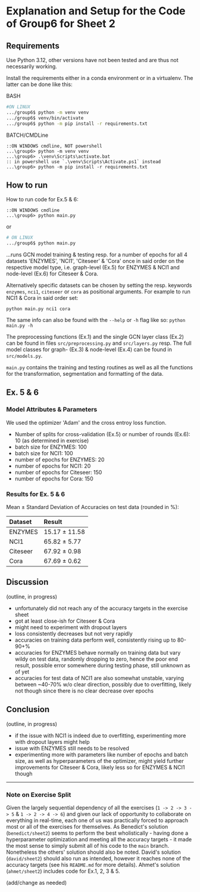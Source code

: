 # Explanation and Setup for the Code of Group6 for Sheet 2

## Requirements

Use Python 3.12, other versions have not been tested and are thus not necessarily working.

Install the requirements either in a conda environment or in a virtualenv. The latter can be done like this:

BASH

```bash
#ON LINUX
.../group6$ python -m venv venv
.../group6$ venv/bin/activate
.../group6$ python -m pip install -r requirements.txt
```

BATCH/CMDLine

```batch
::ON WINDOWS cmdline, NOT powershell
...\group6> python -m venv venv
...\group6> .\venv\Scripts\activate.bat
:: in powershell use `.\venv\Scripts\Activate.ps1` instead
...\group6> python -m pip install -r requirements.txt
```

## How to run

How to run code for Ex.5 & 6:

```batch
::ON WINDOWS cmdline
...\group6> python main.py
```

or

```bash
# ON LINUX
.../group6$ python main.py
```

...runs GCN model training & testing resp. for a number of epochs for all 4 datasets 'ENZYMES', 'NCI1', 'Citeseer' & 'Cora' once in said order on the respective model type, i.e. graph-level (Ex.5) for ENZYMES & NCI1 and node-level (Ex.6) for Citeseer & Cora.

Alternatively specific datasets can be chosen by setting the resp. keywords `enzymes`, `nci1`, `citeseer` or `cora` as positional arguments. For example to run NCI1 & Cora in said order set:

`python main.py nci1 cora`

The same info can also be found with the `--help` or `-h` flag like so: `python main.py -h`

The preprocessing functions (Ex.1) and the single GCN layer class (Ex.2) can be found in files `src/preprocessing.py` and `src/layers.py` resp. The full model classes for graph- (Ex.3) & node-level (Ex.4) can be found in `src/models.py`.

`main.py` contains the training and testing routines as well as all the functions for the transformation, segmentation and formatting of the data.

## Ex. 5 & 6

### Model Attributes & Parameters

We used the optimizer 'Adam' and the cross entroy loss function.

- Number of splits for cross-validation (Ex.5) or number of rounds (Ex.6): 10 (as determined in exercise)
- batch size for ENZYMES: 100
- batch size for NCI1: 100
- number of epochs for ENZYMES: 20
- number of epochs for NCI1: 20
- number of epochs for Citeseer: 150
- number of epochs for Cora: 150

### Results for Ex. 5 & 6

Mean ± Standard Deviation of Accuracies on test data (rounded in %):

| Dataset | Result       |
| :------ | :----------- |
|ENZYMES  | 15.17 ± 11.58 |
|NCI1     | 65.82 ± 5.77 |
|Citeseer | 67.92 ± 0.98 |
|Cora     | 67.69 ± 0.62 |

## Discussion

(outline, in progress)
- unfortunately did not reach any of the accuracy targets in the exercise sheet
- got at least close-ish for Citeseer & Cora
- might need to experiment with dropout layers
- loss consistently decreases but not very rapidly
- accuracies on training data perform well, consistently rising up to 80-90+%
- accuracies for ENZYMES behave normally on training data but vary wildy on test data, randomly dropping to zero, hence the poor end result, possible error somewhere during testing phase, still unknown as of yet
- accuracies for test data of NCI1 are also somewhat unstable, varying between ~40-70% w/o clear direction, possibly due to overfitting, likely not though since there is no clear decrease over epochs

## Conclusion

(outline, in progress)
- if the issue with NCI1 is indeed due to overfitting, experimenting more with dropout layers might help
- issue with ENZYMES still needs to be resolved
- experimenting more with parameters like number of epochs and batch size, as well as hyperparameters of the optimizer, might yield further improvements for Citeseer & Cora, likely less so for ENZYMES & NCI1 though

---

### Note on Exercise Split

Given the largely sequential dependency of all the exercises (`1 -> 2 -> 3 -> 5` & `1 -> 2 -> 4 -> 6`) and given our lack of opportunity to collaborate on everything in real-time, each one of us was practically forced to approach most or all of the exercises for themselves. As Benedict's solution (`benedict/sheet2`) seems to perform the best wholistically - having done a hyperparameter optimization and meeting all the accuracy targets - it made the most sense to simply submit all of his code to the `main` branch. Nonetheless the others' solution should also be noted. David's solution (`david/sheet2`) should also run as intended, however it reaches none of the accuracy targets (see his `README.md` for more details). Ahmet's solution (`ahmet/sheet2`) includes code for Ex.1, 2, 3 & 5.

(add/change as needed)
